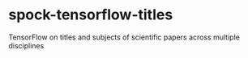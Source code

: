 # spock-tensorflow-titles
TensorFlow on titles and subjects of scientific papers across multiple disciplines
